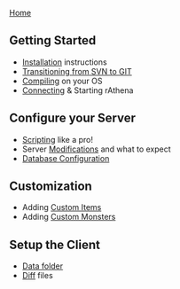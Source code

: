 [Home](home)
## Getting Started
* [Installation](installations) instructions
* [Transitioning from SVN to GIT](http://rathena.org/board/topic/87120-transitioning-from-svn-to-git/)
* [Compiling](compiling) on your OS
* [Connecting](connecting) & Starting rAthena

## Configure your Server
* [Scripting](scripting) like a pro!
* Server [Modifications](Server-Modification) and what to expect
* [Database Configuration](Database-Configuration)

## Customization
* Adding [Custom Items](Custom_Items)
* Adding [Custom Monsters](Custom-Mobs)

## Setup the Client
* [Data folder](Data-Folder)
* [Diff](diff) files